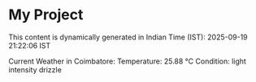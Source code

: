# My Project

This content is dynamically generated in Indian Time (IST): 2025-09-19 21:22:06 IST


Current Weather in Coimbatore:
Temperature: 25.88 °C
Condition: light intensity drizzle
